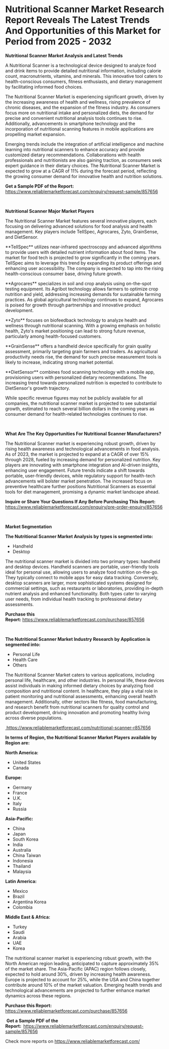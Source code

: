 <p><h1>Nutritional Scanner Market Research Report Reveals The Latest Trends And Opportunities of this Market for Period from 2025 - 2032</h1></p><p><strong>Nutritional Scanner Market Analysis and Latest Trends</strong></p>
<p><p>A Nutritional Scanner is a technological device designed to analyze food and drink items to provide detailed nutritional information, including calorie count, macronutrients, vitamins, and minerals. This innovative tool caters to health-conscious consumers, fitness enthusiasts, and dietary management by facilitating informed food choices.</p><p>The Nutritional Scanner Market is experiencing significant growth, driven by the increasing awareness of health and wellness, rising prevalence of chronic diseases, and the expansion of the fitness industry. As consumers focus more on nutritional intake and personalized diets, the demand for precise and convenient nutritional analysis tools continues to rise. Additionally, advancements in smartphone technology and the incorporation of nutritional scanning features in mobile applications are propelling market expansion.</p><p>Emerging trends include the integration of artificial intelligence and machine learning into nutritional scanners to enhance accuracy and provide customized dietary recommendations. Collaborations with health professionals and nutritionists are also gaining traction, as consumers seek expert guidance in their dietary choices. The Nutritional Scanner Market is expected to grow at a CAGR of 11% during the forecast period, reflecting the growing consumer demand for innovative health and nutrition solutions.</p></p>
<p><strong>Get a Sample PDF of the Report:&nbsp;</strong> <a href="https://www.reliablemarketforecast.com/enquiry/request-sample/857656?utm_campaign=2392&utm_medium=2&utm_source=Github&utm_content=ia&utm_term=18022025&utm_id=nutritional-scanner">https://www.reliablemarketforecast.com/enquiry/request-sample/857656</a></p>
<p>&nbsp;</p>
<p><strong>Nutritional Scanner Major Market Players</strong></p>
<p><p>The Nutritional Scanner Market features several innovative players, each focusing on delivering advanced solutions for food analysis and health management. Key players include TellSpec, Agrocares, Zyto, GrainSense, and DietSensor.</p><p>**TellSpec** utilizes near-infrared spectroscopy and advanced algorithms to provide users with detailed nutrient information about food items. The market for food tech is projected to grow significantly in the coming years. TellSpec aims to leverage this trend by expanding its product offerings and enhancing user accessibility. The company is expected to tap into the rising health-conscious consumer base, driving future growth.</p><p>**Agrocares** specializes in soil and crop analysis using on-the-spot testing equipment. Its Agribot technology allows farmers to optimize crop nutrition and yield, addressing increasing demands for sustainable farming practices. As global agricultural technology continues to expand, Agrocares is poised for growth through partnerships and innovative product development.</p><p>**Zyto** focuses on biofeedback technology to analyze health and wellness through nutritional scanning. With a growing emphasis on holistic health, Zyto's market positioning can lead to strong future revenue, particularly among health-focused customers.</p><p>**GrainSense** offers a handheld device specifically for grain quality assessment, primarily targeting grain farmers and traders. As agricultural productivity needs rise, the demand for such precise measurement tools is likely to increase, indicating strong market potential.</p><p>**DietSensor** combines food scanning technology with a mobile app, provisioning users with personalized dietary recommendations. The increasing trend towards personalized nutrition is expected to contribute to DietSensor's growth trajectory.</p><p>While specific revenue figures may not be publicly available for all companies, the nutritional scanner market is projected to see substantial growth, estimated to reach several billion dollars in the coming years as consumer demand for health-related technologies continues to rise.</p></p>
<p>&nbsp;</p>
<p><strong>What Are The Key Opportunities For Nutritional Scanner Manufacturers?</strong></p>
<p><p>The Nutritional Scanner market is experiencing robust growth, driven by rising health awareness and technological advancements in food analysis. As of 2023, the market is projected to expand at a CAGR of over 15% through 2028, fueled by increasing demand for personalized nutrition. Key players are innovating with smartphone integration and AI-driven insights, enhancing user engagement. Future trends indicate a shift towards portable, user-friendly devices, while regulatory support for health-tech advancements will bolster market penetration. The increased focus on preventive healthcare further positions Nutritional Scanners as essential tools for diet management, promising a dynamic market landscape ahead.</p></p>
<p><strong>Inquire or Share Your Questions If Any Before Purchasing This Report:</strong> <a href="https://www.reliablemarketforecast.com/enquiry/pre-order-enquiry/857656?utm_campaign=2392&utm_medium=2&utm_source=Github&utm_content=ia&utm_term=18022025&utm_id=nutritional-scanner">https://www.reliablemarketforecast.com/enquiry/pre-order-enquiry/857656</a></p>
<p>&nbsp;</p>
<p><strong>Market Segmentation</strong></p>
<p><strong>The Nutritional Scanner Market Analysis by types is segmented into:</strong></p>
<p><ul><li>Handheld</li><li>Desktop</li></ul></p>
<p><p>The nutritional scanner market is divided into two primary types: handheld and desktop devices. Handheld scanners are portable, user-friendly tools ideal for personal use, allowing users to analyze food nutrition on-the-go. They typically connect to mobile apps for easy data tracking. Conversely, desktop scanners are larger, more sophisticated systems designed for commercial settings, such as restaurants or laboratories, providing in-depth nutrient analysis and enhanced functionality. Both types cater to varying user needs, from individual health tracking to professional dietary assessments.</p></p>
<p><strong>Purchase this Report:&nbsp;</strong><a href="https://www.reliablemarketforecast.com/purchase/857656?utm_campaign=2392&utm_medium=2&utm_source=Github&utm_content=ia&utm_term=18022025&utm_id=nutritional-scanner">https://www.reliablemarketforecast.com/purchase/857656</a></p>
<p>&nbsp;</p>
<p><strong>The Nutritional Scanner Market Industry Research by Application is segmented into:</strong></p>
<p><ul><li>Personal Life</li><li>Health Care</li><li>Others</li></ul></p>
<p><p>The Nutritional Scanner Market caters to various applications, including personal life, healthcare, and other industries. In personal life, these devices assist individuals in making informed dietary choices by analyzing food composition and nutritional content. In healthcare, they play a vital role in patient monitoring and nutritional assessments, enhancing overall health management. Additionally, other sectors like fitness, food manufacturing, and research benefit from nutritional scanners for quality control and product development, driving innovation and promoting healthy living across diverse populations.</p></p>
<p><a href="https://www.reliablemarketforecast.com/nutritional-scanner-r857656?utm_campaign=2392&utm_medium=2&utm_source=Github&utm_content=ia&utm_term=18022025&utm_id=nutritional-scanner">&nbsp;https://www.reliablemarketforecast.com/nutritional-scanner-r857656</a></p>
<p><strong>In terms of Region, the Nutritional Scanner Market Players available by Region are:</strong></p>
<p>
    <p> <strong> North America: </strong>
        <ul>
            <li>United States</li>
            <li>Canada</li>
        </ul>
        </p> 
    <p> <strong> Europe: </strong>
        <ul>
            <li>Germany</li>
            <li>France</li>
            <li>U.K.</li>
            <li>Italy</li>
            <li>Russia</li>
        </ul>
        </p> 
    <p> <strong> Asia-Pacific: </strong>
        <ul>
            <li>China</li>
            <li>Japan</li>
            <li>South Korea</li>
            <li>India</li>
            <li>Australia</li>
            <li>China Taiwan</li>
            <li>Indonesia</li>
            <li>Thailand</li>
            <li>Malaysia</li>
        </ul>
        </p> 
    <p> <strong> Latin America: </strong>
        <ul>
            <li>Mexico</li>
            <li>Brazil</li>
            <li>Argentina Korea</li>
            <li>Colombia</li>
        </ul>
        </p> 
    <p> <strong> Middle East & Africa: </strong>
        <ul>
            <li>Turkey</li>
            <li>Saudi</li>
            <li>Arabia</li>
            <li>UAE</li>
            <li>Korea</li>
        </ul>
    </p>
    </p>
<p><p>The nutritional scanner market is experiencing robust growth, with the North American region leading, anticipated to capture approximately 35% of the market share. The Asia-Pacific (APAC) region follows closely, expected to hold around 30%, driven by increasing health awareness. Europe is projected to account for 25%, while the USA and China together contribute around 10% of the market valuation. Emerging health trends and technological advancements are projected to further enhance market dynamics across these regions.</p></p>
<p><strong>Purchase this Report: </strong><a href="https://www.reliablemarketforecast.com/purchase/857656?utm_campaign=2392&utm_medium=2&utm_source=Github&utm_content=ia&utm_term=18022025&utm_id=nutritional-scanner">https://www.reliablemarketforecast.com/purchase/857656</a></p>
<p>&nbsp;<strong>Get a Sample PDF of the Report:&nbsp;&nbsp;</strong><a href="https://www.reliablemarketforecast.com/enquiry/request-sample/857656?utm_campaign=2392&utm_medium=2&utm_source=Github&utm_content=ia&utm_term=18022025&utm_id=nutritional-scanner">https://www.reliablemarketforecast.com/enquiry/request-sample/857656</a></p>
<p><strong></strong></p>
<p>Check more reports on <a href="https://www.reliablemarketforecast.com/?utm_campaign=2392&utm_medium=2&utm_source=Github&utm_content=ia&utm_term=18022025&utm_id=nutritional-scanner">https://www.reliablemarketforecast.com/</a></p>
